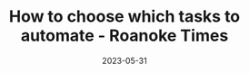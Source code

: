 ---
category:
- .nan
date: 2023-05-31
keyword_suggestion: ubuntu install docker
post_inspiration: https://roanoke.com/business/investment/personal-finance/how-to-choose-which-tasks-to-automate/image_d554444d-8457-5517-a5db-99d3b8439b5a.html
silot_terms: digital automation
title: How to choose which tasks to <b>automate</b> - Roanoke Times
---